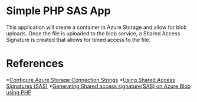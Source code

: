 # Simple PHP SAS App
This application will create a container in Azure Storage and allow for blob uploads.  Once the file is uploaded to the blob service, a Shared Access Signature is created that allows for timed access to the file.

# References
*[Configure Azure Storage Connection Strings](https://docs.microsoft.com/en-us/azure/storage/storage-configure-connection-string)
*[Using Shared Access Signatures (SAS)](https://docs.microsoft.com/en-us/azure/storage/storage-dotnet-shared-access-signature-part-1)
*[Generating Shared access signature(SAS) on Azure Blob using PHP](https://blogs.msdn.microsoft.com/azureossds/2015/05/12/generating-shared-access-signaturesas-on-azure-blob-using-php/)
